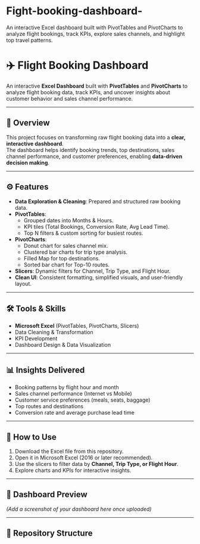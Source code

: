 # Fight-booking-dashboard-
An interactive Excel dashboard built with PivotTables and PivotCharts to analyze flight bookings, track KPIs, explore sales channels, and highlight top travel patterns.
# ✈️ Flight Booking Dashboard  

An interactive **Excel Dashboard** built with **PivotTables** and **PivotCharts** to analyze flight booking data, track KPIs, and uncover insights about customer behavior and sales channel performance.  

---

## 📖 Overview  
This project focuses on transforming raw flight booking data into a **clear, interactive dashboard**.  
The dashboard helps identify booking trends, top destinations, sales channel performance, and customer preferences, enabling **data-driven decision making**.  

---

## ⚙️ Features  
- **Data Exploration & Cleaning**: Prepared and structured raw booking data.  
- **PivotTables**:  
  - Grouped dates into Months & Hours.  
  - KPI tiles (Total Bookings, Conversion Rate, Avg Lead Time).  
  - Top N filters & custom sorting for busiest routes.  
- **PivotCharts**:  
  - Donut chart for sales channel mix.  
  - Clustered bar charts for trip type analysis.  
  - Filled Map for top destinations.  
  - Sorted bar chart for Top-10 routes.  
- **Slicers**: Dynamic filters for Channel, Trip Type, and Flight Hour.  
- **Clean UI**: Consistent formatting, simplified visuals, and user-friendly layout.  

---

## 🛠️ Tools & Skills  
- **Microsoft Excel** (PivotTables, PivotCharts, Slicers)  
- Data Cleaning & Transformation  
- KPI Development  
- Dashboard Design & Data Visualization  

---

## 📊 Insights Delivered  
- Booking patterns by flight hour and month  
- Sales channel performance (Internet vs Mobile)  
- Customer service preferences (meals, seats, baggage)  
- Top routes and destinations  
- Conversion rate and average purchase lead time  

---

## 🚀 How to Use  
1. Download the Excel file from this repository.  
2. Open it in Microsoft Excel (2016 or later recommended).  
3. Use the slicers to filter data by **Channel, Trip Type, or Flight Hour**.  
4. Explore charts and KPIs for interactive insights.  

---

## 📸 Dashboard Preview  
*(Add a screenshot of your dashboard here once uploaded)*  

---

## 📂 Repository Structure  
